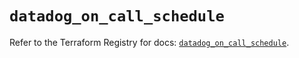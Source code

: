 # `datadog_on_call_schedule`

Refer to the Terraform Registry for docs: [`datadog_on_call_schedule`](https://registry.terraform.io/providers/datadog/datadog/3.73.0/docs/resources/on_call_schedule).
